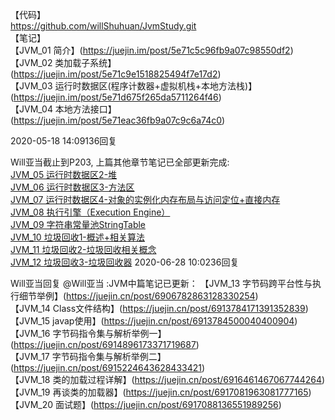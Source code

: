 【代码】    
https://github.com/willShuhuan/JvmStudy.git    
【笔记】    
【JVM_01 简介】(https://juejin.im/post/5e71c5c96fb9a07c98550df2)    
【JVM_02 类加载子系统】(https://juejin.im/post/5e71c9e1518825494f7e17d2)    
【JVM_03 运行时数据区(程序计数器+虚拟机栈+本地方法栈)】(https://juejin.im/post/5e71d675f265da5711264f46)    
【JVM_04 本地方法接口】(https://juejin.im/post/5e71eac36fb9a07c9c6a74c0)

2020-05-18 14:09136回复

Will亚当截止到P203, 上篇其他章节笔记已全部更新完成:     
[JVM_05 运行时数据区2-堆](https://juejin.im/post/5ecf7488e51d4578615adae0)    
[JVM_06 运行时数据区3-方法区](https://juejin.im/post/5edca3d6f265da770274c689)    
[JVM_07 运行时数据区4-对象的实例化内存布局与访问定位+直接内存](https://juejin.im/post/5edcbf9cf265da76f9171e2f)    
[JVM_08 执行引擎（Execution Engine）](https://juejin.im/post/5ede00caf265da76d66c30bd)       
[JVM_09 字符串常量池StringTable](https://juejin.im/post/5ee8225ee51d4530453aabd7)     
[JVM_10 垃圾回收1-概述+相关算法](https://juejin.im/post/5eeb1772f265da02d52aa869)     
[JVM_11 垃圾回收2-垃圾回收相关概念](https://juejin.im/post/5ef04be46fb9a0587e66efa7)         
[JVM_12 垃圾回收3-垃圾回收器](https://juejin.im/post/5ef7f12de51d4534c54ca274)
2020-06-28 10:0236回复

Will亚当回复 @Will亚当 :JVM中篇笔记已更新：
【JVM_13 字节码跨平台性与执行细节举例】(https://juejin.cn/post/6906782863128330254)     
【JVM_14 Class文件结构】(https://juejin.cn/post/6913784171391352839)     
【JVM_15 javap使用】(https://juejin.cn/post/6913784500040400904)     
【JVM_16 字节码指令集与解析举例一】(https://juejin.cn/post/6914896173371719687)     
【JVM_17 字节码指令集与解析举例二】(https://juejin.cn/post/6915224643628433421)      
【JVM_18 类的加载过程详解】(https://juejin.cn/post/6916461467067744264)      
【JVM_19 再谈类的加载器】(https://juejin.cn/post/6917081963081777165)       
【JVM_20 面试题】(https://juejin.cn/post/6917088136551989256)